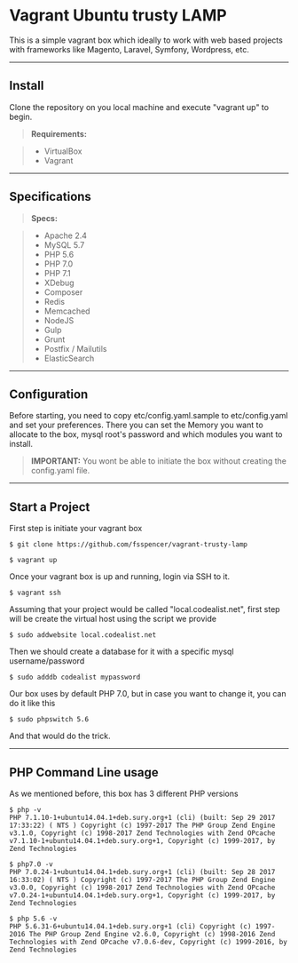 Vagrant Ubuntu trusty LAMP
===================


This is a simple vagrant box which ideally to work with web based projects with frameworks like Magento, Laravel, Symfony, Wordpress, etc.

----------


Install
-------------

Clone the repository on you local machine and execute "vagrant up" to begin.

> **Requirements:**

> - VirtualBox
> - Vagrant

----------

Specifications
-------------

> **Specs:**

> - Apache 2.4
> - MySQL 5.7
> - PHP 5.6
> - PHP 7.0
> - PHP 7.1
> - XDebug
> - Composer
> - Redis
> - Memcached
> - NodeJS
> - Gulp
> - Grunt
> - Postfix / Mailutils
> - ElasticSearch


----------

Configuration
-------------

Before starting, you need to copy etc/config.yaml.sample to etc/config.yaml and set your preferences.
There you can set the Memory you want to allocate to the box, mysql root's password and which modules you want to install.

> **IMPORTANT:** You wont be able to initiate the box without creating the config.yaml file.

----------

Start a Project
-------------

First step is initiate your vagrant box

    $ git clone https://github.com/fsspencer/vagrant-trusty-lamp

	$ vagrant up
Once your vagrant box is up and running,  login via SSH to it.

	$ vagrant ssh 
Assuming that your project would be called "local.codealist.net", first step will be create the virtual host using the script we provide

	$ sudo addwebsite local.codealist.net 
Then we should create a database for it with a specific mysql username/password

	$ sudo adddb codealist mypassword 
Our box uses by default PHP 7.0, but in case you want to change it, you can do it like this

	$ sudo phpswitch 5.6 
And that would do the trick.

----------
PHP Command Line usage
----------
As we mentioned before, this box has 3 different PHP versions

    $ php -v
    PHP 7.1.10-1+ubuntu14.04.1+deb.sury.org+1 (cli) (built: Sep 29 2017 17:33:22) ( NTS ) Copyright (c) 1997-2017 The PHP Group Zend Engine v3.1.0, Copyright (c) 1998-2017 Zend Technologies with Zend OPcache v7.1.10-1+ubuntu14.04.1+deb.sury.org+1, Copyright (c) 1999-2017, by Zend Technologies
    
    $ php7.0 -v
    PHP 7.0.24-1+ubuntu14.04.1+deb.sury.org+1 (cli) (built: Sep 28 2017 16:33:02) ( NTS ) Copyright (c) 1997-2017 The PHP Group Zend Engine v3.0.0, Copyright (c) 1998-2017 Zend Technologies with Zend OPcache v7.0.24-1+ubuntu14.04.1+deb.sury.org+1, Copyright (c) 1999-2017, by Zend Technologies
    
    $ php 5.6 -v
    PHP 5.6.31-6+ubuntu14.04.1+deb.sury.org+1 (cli) Copyright (c) 1997-2016 The PHP Group Zend Engine v2.6.0, Copyright (c) 1998-2016 Zend Technologies with Zend OPcache v7.0.6-dev, Copyright (c) 1999-2016, by Zend Technologies
  
